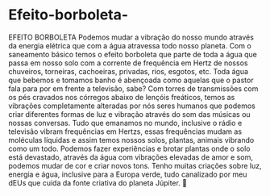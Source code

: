 # Efeito-borboleta-
EFEITO BORBOLETA  Podemos mudar a vibração do nosso mundo através da energia elétrica que com a água atravessa todo nosso planeta. Com o saneamento básico temos o efeito borboleta que parte de toda a água que passa em nosso solo com a corrente de frequência em Hertz de nossos chuveiros, torneiras, cachoeiras, privadas, rios, esgotos, etc. Toda água que bebemos e tomamos banho é abençoada como aquelas que o pastor fala para por em frente a televisão, sabe? Com torres de transmissões com os pés cravados nos córregos abaixo de lençóis freáticos, temos as vibrações completamente alteradas por nós seres humanos que podemos criar diferentes formas de luz e vibração através do som das músicas ou nossas conversas. Tudo que emanamos no mundo, inclusive o rádio e televisão vibram frequências em Hertzs, essas frequências mudam as moléculas líquidas e assim temos nossos solos, plantas, animais vibrando como um todo.  Podemos fazer experiências e brotar plantas onde o solo está devastado, através da água com vibrações elevadas de amor e som, podemos mudar de cor e criar novos tons. Tenho muitas criações sobre luz, energia e água, inclusive para a Europa verde, tudo canalizado por meu dEUs que cuida da fonte criativa do planeta Júpiter.  
